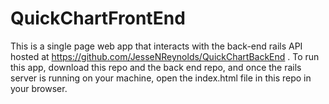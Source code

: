 # QuickChartFrontEnd
This is a single page web app that interacts with the back-end rails API hosted at https://github.com/JesseNReynolds/QuickChartBackEnd .
To run this app, download this repo and the back end repo, and once the rails server is running on your machine, open the index.html file in this repo in your browser.
